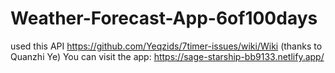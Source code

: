 # Weather-Forecast-App-6of100days
used this API https://github.com/Yeqzids/7timer-issues/wiki/Wiki (thanks to Quanzhi Ye)
You can visit the app: https://sage-starship-bb9133.netlify.app/
